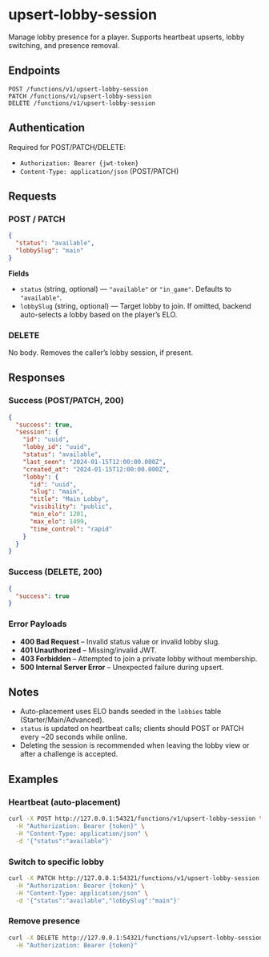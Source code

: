 # upsert-lobby-session

Manage lobby presence for a player. Supports heartbeat upserts, lobby switching, and presence removal.

## Endpoints

```
POST /functions/v1/upsert-lobby-session
PATCH /functions/v1/upsert-lobby-session
DELETE /functions/v1/upsert-lobby-session
```

## Authentication

Required for POST/PATCH/DELETE:
- `Authorization: Bearer {jwt-token}`
- `Content-Type: application/json` (POST/PATCH)

## Requests

### POST / PATCH

```json
{
  "status": "available",
  "lobbySlug": "main"
}
```

**Fields**
- `status` (string, optional) — `"available"` or `"in_game"`. Defaults to `"available"`.
- `lobbySlug` (string, optional) — Target lobby to join. If omitted, backend auto-selects a lobby based on the player’s ELO.

### DELETE

No body. Removes the caller’s lobby session, if present.

## Responses

### Success (POST/PATCH, 200)

```json
{
  "success": true,
  "session": {
    "id": "uuid",
    "lobby_id": "uuid",
    "status": "available",
    "last_seen": "2024-01-15T12:00:00.000Z",
    "created_at": "2024-01-15T12:00:00.000Z",
    "lobby": {
      "id": "uuid",
      "slug": "main",
      "title": "Main Lobby",
      "visibility": "public",
      "min_elo": 1201,
      "max_elo": 1499,
      "time_control": "rapid"
    }
  }
}
```

### Success (DELETE, 200)

```json
{
  "success": true
}
```

### Error Payloads

- **400 Bad Request** – Invalid status value or invalid lobby slug.
- **401 Unauthorized** – Missing/invalid JWT.
- **403 Forbidden** – Attempted to join a private lobby without membership.
- **500 Internal Server Error** – Unexpected failure during upsert.

## Notes

- Auto-placement uses ELO bands seeded in the `lobbies` table (Starter/Main/Advanced).
- `status` is updated on heartbeat calls; clients should POST or PATCH every ~20 seconds while online.
- Deleting the session is recommended when leaving the lobby view or after a challenge is accepted.

## Examples

### Heartbeat (auto-placement)

```bash
curl -X POST http://127.0.0.1:54321/functions/v1/upsert-lobby-session \
  -H "Authorization: Bearer {token}" \
  -H "Content-Type: application/json" \
  -d '{"status":"available"}'
```

### Switch to specific lobby

```bash
curl -X PATCH http://127.0.0.1:54321/functions/v1/upsert-lobby-session \
  -H "Authorization: Bearer {token}" \
  -H "Content-Type: application/json" \
  -d '{"status":"available","lobbySlug":"main"}'
```

### Remove presence

```bash
curl -X DELETE http://127.0.0.1:54321/functions/v1/upsert-lobby-session \
  -H "Authorization: Bearer {token}"
```

